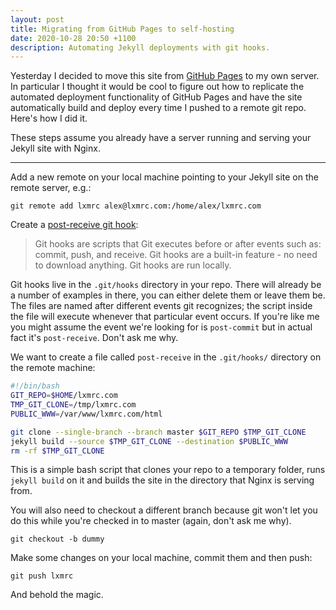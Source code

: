 ```yaml
---
layout: post
title: Migrating from GitHub Pages to self-hosting
date: 2020-10-28 20:50 +1100
description: Automating Jekyll deployments with git hooks.
---
```


Yesterday I decided to move this site from [GitHub Pages](https://pages.github.com/) to my own server. In particular I thought it would be cool to figure out how to replicate the automated deployment functionality of GitHub Pages and have the site automatically build and deploy every time I pushed to a remote git repo. Here's how I did it.

These steps assume you already have a server running and serving your Jekyll site with Nginx.

---

Add a new remote on your local machine pointing to your Jekyll site on the remote server, e.g.:

```shell
git remote add lxmrc alex@lxmrc.com:/home/alex/lxmrc.com
```

Create a [post-receive git hook](https://githooks.com/): 

>Git hooks are scripts that Git executes before or after events such as: commit, push, and receive. Git hooks are a built-in feature - no need to download anything. Git hooks are run locally.

Git hooks live in the `.git/hooks` directory in your repo. There will already be a number of examples in there, you can either delete them or leave them be. The files are named after different events git recognizes; the script inside the file will execute whenever that particular event occurs. If you're like me you might assume the event we're looking for is `post-commit` but in actual fact it's `post-receive`. Don't ask me why.

We want to create a file called `post-receive` in the `.git/hooks/` directory on the remote machine:

```bash
#!/bin/bash
GIT_REPO=$HOME/lxmrc.com
TMP_GIT_CLONE=/tmp/lxmrc.com
PUBLIC_WWW=/var/www/lxmrc.com/html

git clone --single-branch --branch master $GIT_REPO $TMP_GIT_CLONE
jekyll build --source $TMP_GIT_CLONE --destination $PUBLIC_WWW
rm -rf $TMP_GIT_CLONE
```

This is a simple bash script that clones your repo to a temporary folder, runs `jekyll build` on it and builds the site in the directory that Nginx is serving from.

You will also need to checkout a different branch because git won't let you do this while you're checked in to master (again, don't ask me why).

```shell
git checkout -b dummy
```

Make some changes on your local machine, commit them and then push:

```shell
git push lxmrc
```

And behold the magic.
